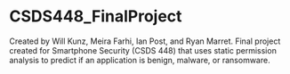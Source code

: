 # CSDS448_FinalProject
Created by Will Kunz, Meira Farhi, Ian Post, and Ryan Marret.
Final project created for Smartphone Security (CSDS 448) that uses static permission analysis to predict if an application is benign, malware, or ransomware. 
